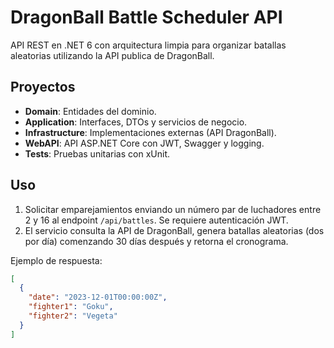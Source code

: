 # DragonBall Battle Scheduler API

API REST en .NET 6 con arquitectura limpia para organizar batallas aleatorias utilizando la API publica de DragonBall.

## Proyectos
- **Domain**: Entidades del dominio.
- **Application**: Interfaces, DTOs y servicios de negocio.
- **Infrastructure**: Implementaciones externas (API DragonBall).
- **WebAPI**: API ASP.NET Core con JWT, Swagger y logging.
- **Tests**: Pruebas unitarias con xUnit.

## Uso
1. Solicitar emparejamientos enviando un número par de luchadores entre 2 y 16 al endpoint `/api/battles`. Se requiere autenticación JWT.
2. El servicio consulta la API de DragonBall, genera batallas aleatorias (dos por día) comenzando 30 días después y retorna el cronograma.

Ejemplo de respuesta:
```json
[
  {
    "date": "2023-12-01T00:00:00Z",
    "fighter1": "Goku",
    "fighter2": "Vegeta"
  }
]
```
